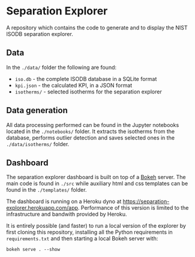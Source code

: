 # Separation Explorer

A repository which contains the code to generate and to 
display the NIST ISODB separation explorer.

## Data

In the `./data/` folder the following are found:

* `iso.db` - the complete ISODB database in a SQLite format
* `kpi.json` - the calculated KPI, in a JSON format
* `isotherms/` - selected isotherms for the separation explorer 

## Data generation

All data processing performed can be found in the Jupyter notebooks
located in the `./notebooks/` folder. It extracts the isotherms 
from the database, performs outlier detection and saves selected 
ones in the `./data/isotherms/` folder.

## Dashboard

The separation explorer dashboard is built on top of a [Bokeh](https://bokeh.pydata.org/)
server. The main code is found in `./src` while auxiliary html
and css templates can be found in the `./templates/` folder.

The dashboard is running on a Heroku dyno at
<https://separation-explorer.herokuapp.com/app>.
Performance of this version is limited to the infrastructure
and bandwith provided by Heroku.

It is entirely possible (and faster) to run a local version of the explorer
by first cloning this repository, installing all the Python requirements in
`requirements.txt` and then starting a local Bokeh server with:

```
bokeh serve . --show
```
